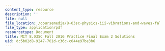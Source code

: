 ```yaml
---
content_type: resource
description: ''
file: null
file_location: /coursemedia/8-03sc-physics-iii-vibrations-and-waves-fall-2016/dc5b02d89247701dc36cc044e97be3b6_MIT8_03SCF16_PracticeFinalExam2_Solutions.pdf
file_type: application/pdf
resourcetype: Document
title: MIT 8.03SC Fall 2016 Practice Final Exam 2 Solutions
uid: dc5b02d8-9247-701d-c36c-c044e97be3b6
---
```

